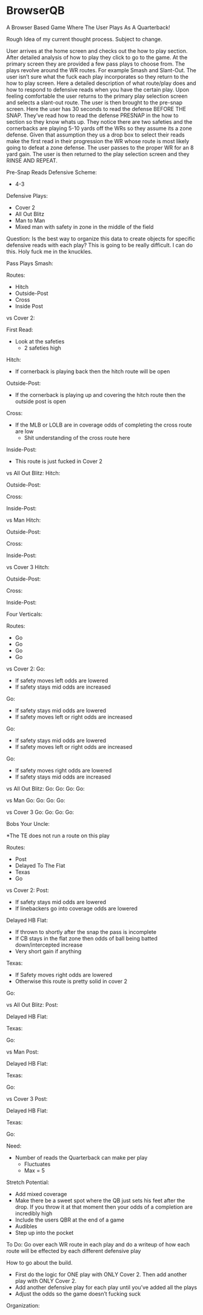 # BrowserQB
A Browser Based Game Where The User Plays As A Quarterback!

Rough Idea of my current thought process. Subject to change. 

User arrives at the home screen and checks out the how to play section. After detailed analysis of how to play they click to go to the game. At the primary screen they are provided a few pass plays to choose from. 
The plays revolve around the WR routes. For example Smash and Slant-Out. The user isn’t sure what the fuck each play incorporates so they return to the how to play screen.
Here a detailed description of what route/play does and how to respond to defensive reads when you have the certain play. 
Upon feeling comfortable the user returns to the primary play selection screen and selects a slant-out route. The user is then brought to the pre-snap screen. 
Here the user has 30 seconds to read the defense BEFORE THE SNAP. They’ve read how to read the defense PRESNAP in the how to section so they know whats up. 
They notice there are two safeties and the cornerbacks are playing 5-10 yards off the WRs so they assume its a zone defense.
Given that assumption they us a drop box to select their reads make the first read in their progression the WR whose route is most likely going to defeat a zone defense. 
The user passes to the proper WR for an 8 yard gain. The user is then returned to the play selection screen and they RINSE AND REPEAT.

Pre-Snap Reads
Defensive Scheme:

- 4-3

Defensive Plays:

- Cover 2
- All Out Blitz
- Man to Man
- Mixed man with safety in zone in the middle of the field

Question:
     Is the best way to organize this data to create objects for specific defensive reads with each play?
     This is going to be really difficult. I can do this. Holy fuck me in the knuckles.

Pass Plays
Smash:

Routes:

- Hitch
- Outside-Post
- Cross
- Inside Post

vs Cover 2:

First Read:

- Look at the safeties
    - 2 safeties high

Hitch:

- If cornerback is playing back then the hitch route will be open

Outside-Post:

- If the cornerback is playing up and covering the hitch route then the outside post is open

Cross:

- If the MLB or LOLB are in coverage odds of completing the cross route are low
    - Shit understanding of the cross route here

Inside-Post:

- This route is just fucked in Cover 2

vs All Out Blitz:
Hitch:

Outside-Post:

Cross:

Inside-Post:

vs Man
Hitch:

Outside-Post:

Cross:

Inside-Post:

vs Cover 3
Hitch:

Outside-Post:

Cross:

Inside-Post:

Four Verticals:

Routes:

- Go
- Go
- Go
- Go

vs Cover 2:
Go:

- If safety moves left odds are lowered
- If safety stays mid odds are increased


Go:

- If safety stays mid odds are lowered
- If safety moves left or right odds are increased

Go:

- If safety stays mid odds are lowered
- If safety moves left or right odds are increased

Go:

- If safety moves right odds are lowered
- If safety stays mid odds are increased

vs All Out Blitz:
Go:
Go:
Go:
Go:

vs Man
Go:
Go:
Go:
Go:

vs Cover 3
Go:
Go:
Go:
Go:

Bobs Your Uncle:

*The TE does not run a route on this play

Routes:

- Post
- Delayed To The Flat
- Texas
- Go

vs Cover 2:
Post:

- If safety stays mid odds are lowered
- If linebackers go into coverage odds are lowered

Delayed HB Flat:

- If thrown to shortly after the snap the pass is incomplete
- If CB stays in the flat zone then odds of ball being batted down/intercepted increase
- Very short gain if anything

Texas:

- If Safety moves right odds are lowered
- Otherwise this route is pretty solid in cover 2

Go:

vs All Out Blitz:
Post:

Delayed HB Flat:

Texas:

Go:

vs Man
Post:

Delayed HB Flat:

Texas:

Go:

vs Cover 3
Post:

Delayed HB Flat:

Texas:

Go:

Need:

- Number of reads the Quarterback can make per play
    - Fluctuates
    - Max = 5

Stretch Potential:

- Add mixed coverage
- Make there be a sweet spot where the QB just sets his feet after the drop. If you throw it at that moment then your odds of a completion are incredibly high
- Include the users QBR at the end of a game
- Audibles
- Step up into the pocket

To Do:
Go over each WR route in each play and do a writeup of how each route will be effected by each different defensive play

How to go about the build.

- First do the logic for ONE play with ONLY Cover 2. Then add another play with ONLY Cover 2.
- Add another defensive play for each play until you’ve added all the plays
- Adjust the odds so the game doesn’t fucking suck

Organization:

